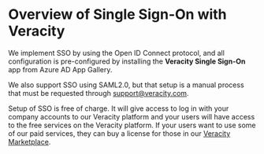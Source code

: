 # Overview of Single Sign-On with Veracity

We implement SSO by using the Open ID Connect protocol, and all configuration is pre-configured by installing the **Veracity Single Sign-On** app from Azure AD App Gallery. 

We also support SSO using SAML2.0, but that setup is a manual process that must be requested through [support@veracity.com](mailto:support@veracity.com).

Setup of SSO is free of charge. It will give access to log in with your company accounts to our Veracity platform and your users will have access to the free services on the Veracity platform. If your users want to use some of our paid services, they can buy a license for those in our [Veracity Marketplace](https://store.veracity.com "Veracity Marketplace").